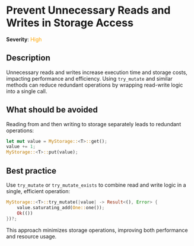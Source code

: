 # Prevent Unnecessary Reads and Writes in Storage Access

**Severity**: <span style="color:orange;">High</span>

## Description

Unnecessary reads and writes increase execution time and storage costs, impacting performance and efficiency. Using
`try_mutate` and similar methods can reduce redundant operations by wrapping read-write logic into a single call.

## What should be avoided

Reading from and then writing to storage separately leads to redundant operations:

```rust
let mut value = MyStorage::<T>::get();
value += 1;
MyStorage::<T>::put(value);
```

## Best practice

Use `try_mutate` or `try_mutate_exists` to combine read and write logic in a single, efficient operation:

```rust
MyStorage::<T>::try_mutate(|value| -> Result<(), Error> {
    value.saturating_add(One::one());
    Ok(())
})?;
```

This approach minimizes storage operations, improving both performance and resource usage.
